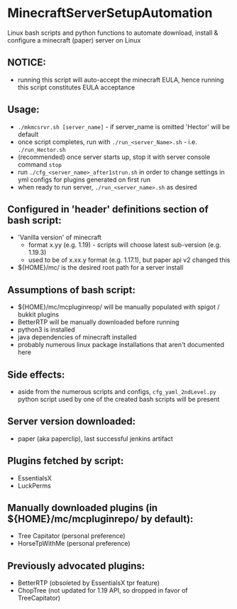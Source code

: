 # MinecraftServerSetupAutomation
Linux bash scripts and python functions to automate download, install &amp; configure a minecraft (paper) server on Linux

## NOTICE:
  - running this script will auto-accept the minecraft EULA, hence running this script constitutes EULA acceptance

## Usage:
  - `./mkmcsrvr.sh [server_name]` - if server_name is omitted 'Hector' will be default
  - once script completes, run with `./run_<server_Name>.sh` - i.e. `./run_Hector.sh`
  - (recommended) once server starts up, stop it with server console command `stop`
  - run `./cfg_<server_name>_after1strun.sh` in order to change settings in yml configs for plugins generated on first run
  - when ready to run server, `./run_<server_name>.sh` as desired

## Configured in 'header' definitions section of bash script:
  - 'Vanilla version' of minecraft
      - format x.yy (e.g. 1.19) - scripts will choose latest sub-version (e.g. 1.19.3)
      - used to be of x.xx.y format (e.g. 1.17.1), but paper api v2 changed this
  - ${HOME}/mc/ is the desired root path for a server install

## Assumptions of bash script:
  - ${HOME}/mc/mcpluginreop/ will be manually populated with spigot / bukkit plugins
  - BetterRTP will be manually downloaded before running
  - python3 is installed 
  - java dependencies of minecraft installed
  - probably numerous linux package installations that aren't documented here
  
## Side effects:
  - aside from the numerous scripts and configs, `cfg_yaml_2ndLevel.py` python script used by one of the created bash scripts will be present
  
## Server version downloaded:
  - paper (aka paperclip), last successful jenkins artifact

## Plugins fetched by script:
  - EssentialsX
  - LuckPerms
  
## Manually downloaded plugins (in ${HOME}/mc/mcpluginrepo/ by default):
  - Tree Capitator (personal preference)
  - HorseTpWithMe (personal preference)
  
## Previously advocated plugins:
  - BetterRTP (obsoleted by EssentialsX tpr feature)
  - ChopTree (not updated for 1.19 API, so dropped in favor of TreeCapitator)
